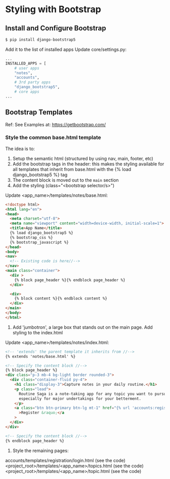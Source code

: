 <!-- markdownlint-disable MD014 -->

# Styling with Bootstrap

## Install and Configure Bootstrap

```bash
$ pip install django-bootstrap5
```

Add it to the list of installed apps
Update core/settings.py:

```python
...
INSTALLED_APPS = [
    # user apps
    "notes",
    "accounts",
    # 3rd party apps
    "django_bootstrap5",
    # core apps
...
```

## Bootstrap Templates

Ref: See Examples at: <https://getbootstrap.com/>

### Style the common base.html template

The idea is to:

1. Setup the semantic html (structured by using nav, main, footer, etc)
1. Add the bootstrap tags in the header: this makes the styling available for all templates that inherit from base.html with the {% load django_bootstrap5 %} tag
1. The content block is moved out to the `main` section
1. Add the styling (class="<bootstrap selector/s>")

Update <app_name>/templates/notes/base.html:

```html
<!doctype html>
<html lang="en">
<head>
  <meta charset="utf-8">
  <meta name="viewport" content="width=device-width, initial-scale=1">
  <title>App Name</title>
  {% load django_bootstrap5 %}
  {% bootstrap_css %}
  {% bootstrap_javascript %}
</head>
<body>
<nav>
  <!-- Existing code is here//-->
</nav>
<main class="container">
  <div >
    {% block page_header %}{% endblock page_header %}
  </div>

  <div>
    {% block content %}{% endblock content %}
  </div>
</main>
</body>
</html>
```

1. Add 'jumbotron', a large box that stands out on the main page. Add styling to
the index.html

Update <app_name>/templates/notes/index.html:

```html
<!-- 'extends' the parent template it inherits from //-->
{% extends 'notes/base.html' %}

<!-- Specify the content block //-->
{% block page_header %}
<div class="p-3 mb-4 bg-light border rounded-3">
  <div class="container-fluid py-4">
    <h1 class="display-3">Capture notes in your daily routine.</h1>
    <p class="lead">
      Routine Saga is a note-taking app for any topic you want to pursue,
      especially for major undertakings for your betterment.
    </p>
    <a class="btn btn-primary btn-lg mt-1" href="{% url 'accounts:register' %}"
      >Register &raquo;</a
    >
  </div>
</div>

<!-- Specify the content block //-->
{% endblock page_header %}
```

1. Style the remaining pages:

accounts/templates/registration/login.html (see the code)
<project_root>/templates/<app_name>/topics.html (see the code)
<project_root>/templates/<app_name>/topic.html (see the code)